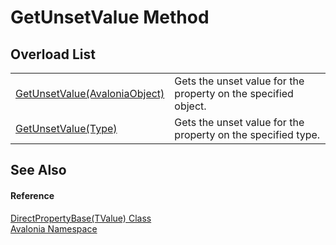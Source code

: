 # GetUnsetValue Method


## Overload List
<table>
<tr>
<td><a href="M_Avalonia_DirectPropertyBase_1_GetUnsetValue">GetUnsetValue(AvaloniaObject)</a></td>
<td>Gets the unset value for the property on the specified object.</td>
</tr>
<tr>
<td><a href="M_Avalonia_DirectPropertyBase_1_GetUnsetValue_1">GetUnsetValue(Type)</a></td>
<td>Gets the unset value for the property on the specified type.</td>
</tr>
</table>

## See Also


#### Reference
<a href="T_Avalonia_DirectPropertyBase_1">DirectPropertyBase(TValue) Class</a>  
<a href="N_Avalonia">Avalonia Namespace</a>  

